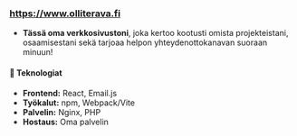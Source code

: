 ### https://www.olliterava.fi
- **Tässä oma verkkosivustoni**, joka kertoo kootusti omista projekteistani, osaamisestani sekä tarjoaa helpon yhteydenottokanavan suoraan minuun!

#### 🚀 Teknologiat  

- **Frontend:** React, Email.js  
- **Työkalut:** npm, Webpack/Vite  
- **Palvelin:** Nginx, PHP  
- **Hostaus:** Oma palvelin  

